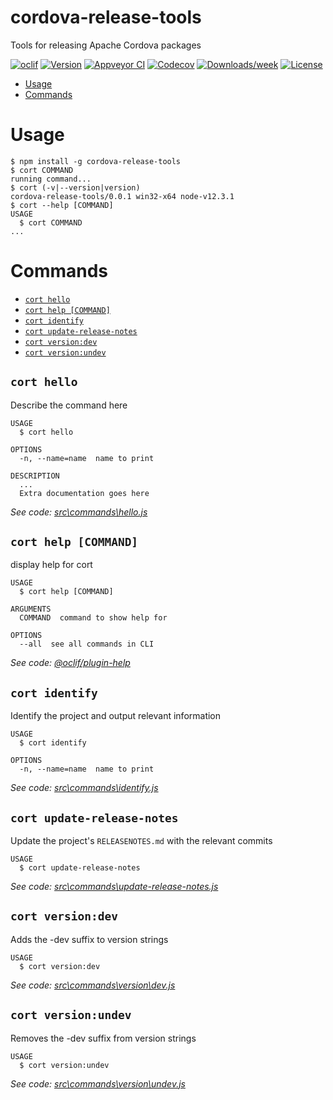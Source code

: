 cordova-release-tools
=====================

Tools for releasing Apache Cordova packages

[![oclif](https://img.shields.io/badge/cli-oclif-brightgreen.svg)](https://oclif.io)
[![Version](https://img.shields.io/npm/v/cordova-release-tools.svg)](https://npmjs.org/package/cordova-release-tools)
[![Appveyor CI](https://ci.appveyor.com/api/projects/status/github/janpio/cordova-release-tools?branch=master&svg=true)](https://ci.appveyor.com/project/janpio/cordova-release-tools/branch/master)
[![Codecov](https://codecov.io/gh/janpio/cordova-release-tools/branch/master/graph/badge.svg)](https://codecov.io/gh/janpio/cordova-release-tools)
[![Downloads/week](https://img.shields.io/npm/dw/cordova-release-tools.svg)](https://npmjs.org/package/cordova-release-tools)
[![License](https://img.shields.io/npm/l/cordova-release-tools.svg)](https://github.com/janpio/cordova-release-tools/blob/master/package.json)

<!-- toc -->
* [Usage](#usage)
* [Commands](#commands)
<!-- tocstop -->
# Usage
<!-- usage -->
```sh-session
$ npm install -g cordova-release-tools
$ cort COMMAND
running command...
$ cort (-v|--version|version)
cordova-release-tools/0.0.1 win32-x64 node-v12.3.1
$ cort --help [COMMAND]
USAGE
  $ cort COMMAND
...
```
<!-- usagestop -->
# Commands
<!-- commands -->
* [`cort hello`](#cort-hello)
* [`cort help [COMMAND]`](#cort-help-command)
* [`cort identify`](#cort-identify)
* [`cort update-release-notes`](#cort-update-release-notes)
* [`cort version:dev`](#cort-versiondev)
* [`cort version:undev`](#cort-versionundev)

## `cort hello`

Describe the command here

```
USAGE
  $ cort hello

OPTIONS
  -n, --name=name  name to print

DESCRIPTION
  ...
  Extra documentation goes here
```

_See code: [src\commands\hello.js](https://github.com/janpio/cordova-release-tools/blob/v0.0.1/src\commands\hello.js)_

## `cort help [COMMAND]`

display help for cort

```
USAGE
  $ cort help [COMMAND]

ARGUMENTS
  COMMAND  command to show help for

OPTIONS
  --all  see all commands in CLI
```

_See code: [@oclif/plugin-help](https://github.com/oclif/plugin-help/blob/v2.1.6/src\commands\help.ts)_

## `cort identify`

Identify the project and output relevant information

```
USAGE
  $ cort identify

OPTIONS
  -n, --name=name  name to print
```

_See code: [src\commands\identify.js](https://github.com/janpio/cordova-release-tools/blob/v0.0.1/src\commands\identify.js)_

## `cort update-release-notes`

Update the project's `RELEASENOTES.md` with the relevant commits

```
USAGE
  $ cort update-release-notes
```

_See code: [src\commands\update-release-notes.js](https://github.com/janpio/cordova-release-tools/blob/v0.0.1/src\commands\update-release-notes.js)_

## `cort version:dev`

Adds the -dev suffix to version strings

```
USAGE
  $ cort version:dev
```

_See code: [src\commands\version\dev.js](https://github.com/janpio/cordova-release-tools/blob/v0.0.1/src\commands\version\dev.js)_

## `cort version:undev`

Removes the -dev suffix from version strings

```
USAGE
  $ cort version:undev
```

_See code: [src\commands\version\undev.js](https://github.com/janpio/cordova-release-tools/blob/v0.0.1/src\commands\version\undev.js)_
<!-- commandsstop -->
